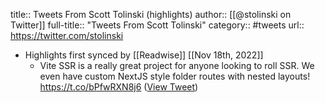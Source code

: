title:: Tweets From Scott Tolinski (highlights)
author:: [[@stolinski on Twitter]]
full-title:: "Tweets From Scott Tolinski"
category:: #tweets
url:: https://twitter.com/stolinski

- Highlights first synced by [[Readwise]] [[Nov 18th, 2022]]
	- Vite SSR is a really great project for anyone looking to roll SSR.  We even have custom NextJS style folder routes with nested layouts!
	  https://t.co/bPfwRXN8j6 ([View Tweet](https://twitter.com/stolinski/status/1394732481836949510))